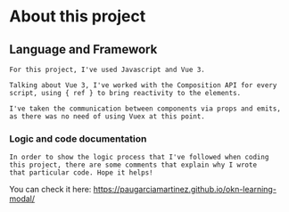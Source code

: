# About this project

## Language and Framework
```
For this project, I've used Javascript and Vue 3. 

Talking about Vue 3, I've worked with the Composition API for every script, using { ref } to bring reactivity to the elements. 

I've taken the communication between components via props and emits, 
as there was no need of using Vuex at this point. 

```

### Logic and code documentation
```
In order to show the logic process that I've followed when coding 
this project, there are some comments that explain why I wrote 
that particular code. Hope it helps!
```
You can check it here: https://paugarciamartinez.github.io/okn-learning-modal/
